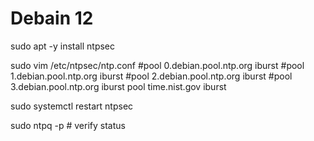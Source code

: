 # Debain 12
sudo apt -y install ntpsec

sudo vim /etc/ntpsec/ntp.conf
#pool 0.debian.pool.ntp.org iburst
#pool 1.debian.pool.ntp.org iburst
#pool 2.debian.pool.ntp.org iburst
#pool 3.debian.pool.ntp.org iburst
pool time.nist.gov iburst 

sudo systemctl restart ntpsec

sudo ntpq -p  # verify status
